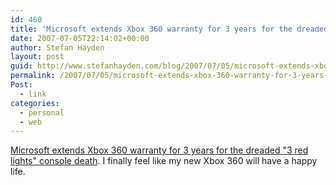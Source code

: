 ```yaml
---
id: 460
title: 'Microsoft extends Xbox 360 warranty for 3 years for the dreaded &#8220;3 red lights&#8221; console death. I finally feel like my new Xbox 360 will have a happy life.'
date: 2007-07-05T22:14:02+00:00
author: Stefan Hayden
layout: post
guid: http://www.stefanhayden.com/blog/2007/07/05/microsoft-extends-xbox-360-warranty-for-3-years-for-the-dreaded-3-red-lights-console-death-i-finally-feel-like-my-new-xbox-360-will-have-a-happy-life/
permalink: /2007/07/05/microsoft-extends-xbox-360-warranty-for-3-years-for-the-dreaded-3-red-lights-console-death-i-finally-feel-like-my-new-xbox-360-will-have-a-happy-life/
Post:
  - link
categories:
  - personal
  - web
---
```

<p><a href="http://gamerscoreblog.com/team/archive/2007/07/05/warrantyrelease.aspx">Microsoft extends Xbox 360 warranty for 3 years for the dreaded "3 red lights" console death</a>. I finally feel like my new Xbox 360 will have a happy life.
</p>
